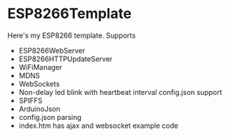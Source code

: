 # ESP8266Template
Here's my ESP8266 template. 
Supports
* ESP8266WebServer
* ESP8266HTTPUpdateServer
* WiFiManager
* MDNS
* WebSockets
* Non-delay led blink with heartbeat interval config.json support
* SPIFFS
 * ArduinoJson
 * config.json parsing
* index.htm has ajax and websocket example code
